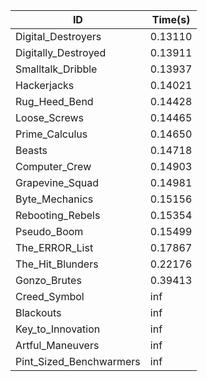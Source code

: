 |ID|Time(s)|
|-|-|
|Digital_Destroyers|0.13110|
|Digitally_Destroyed|0.13911|
|Smalltalk_Dribble|0.13937|
|Hackerjacks|0.14021|
|Rug_Heed_Bend|0.14428|
|Loose_Screws|0.14465|
|Prime_Calculus|0.14650|
|Beasts|0.14718|
|Computer_Crew|0.14903|
|Grapevine_Squad|0.14981|
|Byte_Mechanics|0.15156|
|Rebooting_Rebels|0.15354|
|Pseudo_Boom|0.15499|
|The_ERROR_List|0.17867|
|The_Hit_Blunders|0.22176|
|Gonzo_Brutes|0.39413|
|Creed_Symbol|inf|
|Blackouts|inf|
|Key_to_Innovation|inf|
|Artful_Maneuvers|inf|
|Pint_Sized_Benchwarmers|inf|
